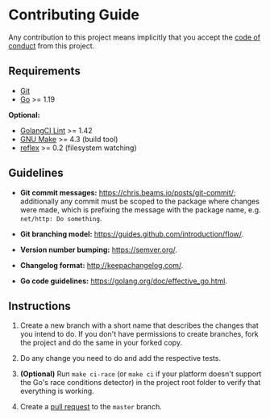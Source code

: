 # Contributing Guide

Any contribution to this project means implicitly that you accept the
[code of conduct](CODE_OF_CONDUCT.md) from this project.

## Requirements

[Git]: https://git-scm.com/
[Go]: https://golang.org/dl/

* [Git][]
* [Go][] >= 1.19

**Optional:**

[GolangCI Lint]: https://github.com/golangci/golangci-lint/releases
[GNU Make]: https://www.gnu.org/software/make/
[reflex]: https://github.com/cespare/reflex

* [GolangCI Lint][] >= 1.42
* [GNU Make][] >= 4.3 (build tool)
* [reflex][] >= 0.2 (filesystem watching)

## Guidelines

* **Git commit messages:** <https://chris.beams.io/posts/git-commit/>;
  additionally any commit must be scoped to the package where changes were
  made, which is prefixing the message with the package name, e.g.
  `net/http: Do something`.

* **Git branching model:** <https://guides.github.com/introduction/flow/>.

* **Version number bumping:** <https://semver.org/>.

* **Changelog format:** <http://keepachangelog.com/>.

* **Go code guidelines:** <https://golang.org/doc/effective_go.html>.

## Instructions

1. Create a new branch with a short name that describes the changes that you
   intend to do. If you don't have permissions to create branches, fork the
   project and do the same in your forked copy.

2. Do any change you need to do and add the respective tests.

3. **(Optional)** Run `make ci-race` (or `make ci` if your platform doesn't
   support the Go's race conditions detector) in the project root folder to
   verify that everything is working.

4. Create a [pull request](https://github.com/ntrrg/ntgo/compare) to the
   `master` branch.

